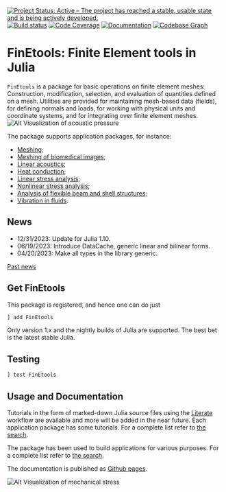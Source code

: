 [![Project Status: Active – The project has reached a stable, usable state and is being actively developed.](http://www.repostatus.org/badges/latest/active.svg)](http://www.repostatus.org/#active)
[![Build status](https://github.com/PetrKryslUCSD/FinEtools.jl/workflows/CI/badge.svg)](https://github.com/PetrKryslUCSD/FinEtools.jl/actions)
[![Code Coverage](https://codecov.io/gh/PetrKryslUCSD/FinEtools.jl/branch/main/graph/badge.svg)](https://app.codecov.io/gh/PetrKryslUCSD/FinEtools.jl)
[![Documentation](https://img.shields.io/badge/docs-dev-blue.svg)](https://petrkryslucsd.github.io/FinEtools.jl/dev)
[![Codebase Graph](https://img.shields.io/badge/Codebase-graph-green.svg)](diagram.svg) <!--(https://github.com/githubocto/repo-visualizer) -->
 
# FinEtools: Finite Element tools in Julia

`FinEtools` is a package for basic operations on finite element meshes: Construction, modification, selection, and evaluation of quantities defined on a mesh. Utilities are provided for maintaining mesh-based data (fields), for defining normals and loads, for working with physical units and coordinate systems, and for integrating over finite element meshes. ![Alt Visualization of acoustic pressure](http://hogwarts.ucsd.edu/~pkrysl/site.images/baffled-piston-aa.png "FinEtools.jl")

The package supports application packages, for instance:

- [Meshing](https://github.com/PetrKryslUCSD/FinEtoolsMeshing.jl);
- [Meshing of biomedical images](https://github.com/PetrKryslUCSD/FinEtoolsVoxelMesher.jl);
- [Linear acoustics](https://github.com/PetrKryslUCSD/FinEtoolsAcoustics.jl);
- [Heat conduction](https://github.com/PetrKryslUCSD/FinEtoolsHeatDiff.jl);
- [Linear stress analysis](https://github.com/PetrKryslUCSD/FinEtoolsDeforLinear.jl);
- [Nonlinear stress analysis](https://github.com/PetrKryslUCSD/FinEtoolsDeforNonlinear.jl);
- [Analysis of flexible beam and shell structures](https://github.com/PetrKryslUCSD/FinEtoolsFlexStructures.jl);
- [Vibration in fluids](https://github.com/PetrKryslUCSD/FinEtoolsVibInFluids.jl).

## News

- 12/31/2023: Update for Julia 1.10.
- 06/19/2023: Introduce DataCache, generic linear and bilinear forms. 
- 04/20/2023: Make all types in the library generic.


[Past news](oldnews.md)

## Get FinEtools

This package is  registered, and hence one can do just
```julia
] add FinEtools
```
Only version 1.x and the nightly builds of Julia are supported. The best bet is the latest stable Julia.

## Testing

```julia
] test FinEtools
```

## Usage and Documentation

Tutorials in the form
of marked-down Julia source files using the
[Literate](https://github.com/fredrikekre/Literate.jl) workflow are available
and more will  be added in the near future. Each application package has some tutorials. For a complete list refer to [the search](https://github.com/PetrKryslUCSD?tab=repositories&q=FinEtools+Tutorial&type=&language=).

The package has been used to build applications for various purposes. For a complete list refer to [the search](https://github.com/PetrKryslUCSD?tab=repositories&q=FinEtools&type=&language=).

The documentation  is published as [Github pages](https://petrkryslucsd.github.io/FinEtools.jl/latest/).

![Alt Visualization of mechanical stress](http://hogwarts.ucsd.edu/~pkrysl/site.images/ScreenHunter_31%20Feb.%2009%2020.54.jpg "FinEtools.jl")

